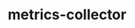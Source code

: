 ---
layout: default
title: metrics-collector
name: metrics-collector
fullname: ibm-cds-labs/metrics-collector
description: A lightweight web-tracking app to record user actions on a single-page webapp. Uses Piwik® web analytics library to collect information and Node.js to store in Cloudant.
watchers: 8
stars: 8
forks: 3
languages: 
  - JavaScript

tech: 
  - Bluemix
  - Cloudant
  - CouchDB

level: Beginner
giturl: https://github.com/ibm-cds-labs/metrics-collector
---